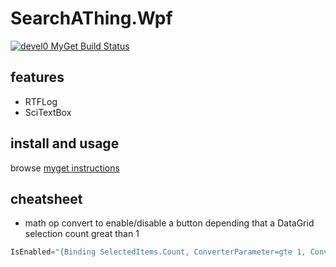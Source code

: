 # SearchAThing.Wpf

[![devel0 MyGet Build Status](https://www.myget.org/BuildSource/Badge/devel0?identifier=fc5eb124-c7dc-4d94-b914-6db85ddef2ea)](https://www.myget.org/)

## features

- RTFLog
- SciTextBox

## install and usage

browse [myget instructions](https://www.myget.org/feed/devel0/package/nuget/SearchAThing.Wpf)

## cheatsheet

- math op convert to enable/disable a button depending that a DataGrid selection count great than 1

```cs
IsEnabled="{Binding SelectedItems.Count, ConverterParameter=gte 1, Converter={StaticResource MathOpConverter}, ElementName=dataGrid, Mode=OneWay}"
```
